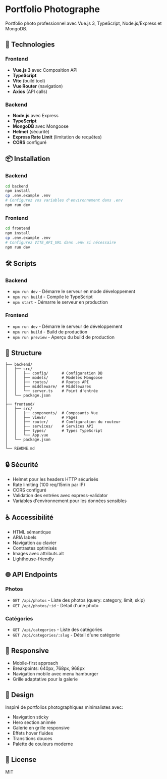 # Portfolio Photographe

Portfolio photo professionnel avec Vue.js 3, TypeScript, Node.js/Express et MongoDB.

## 🚀 Technologies

### Frontend
- **Vue.js 3** avec Composition API
- **TypeScript**
- **Vite** (build tool)
- **Vue Router** (navigation)
- **Axios** (API calls)

### Backend
- **Node.js** avec Express
- **TypeScript**
- **MongoDB** avec Mongoose
- **Helmet** (sécurité)
- **Express Rate Limit** (limitation de requêtes)
- **CORS** configuré

## 📦 Installation

### Backend
```bash
cd backend
npm install
cp .env.example .env
# Configurez vos variables d'environnement dans .env
npm run dev
```

### Frontend
```bash
cd frontend
npm install
cp .env.example .env
# Configurez VITE_API_URL dans .env si nécessaire
npm run dev
```

## 🛠️ Scripts

### Backend
- `npm run dev` - Démarre le serveur en mode développement
- `npm run build` - Compile le TypeScript
- `npm start` - Démarre le serveur en production

### Frontend
- `npm run dev` - Démarre le serveur de développement
- `npm run build` - Build de production
- `npm run preview` - Aperçu du build de production

## 📁 Structure

```
├── backend/
│   ├── src/
│   │   ├── config/      # Configuration DB
│   │   ├── models/      # Modèles Mongoose
│   │   ├── routes/      # Routes API
│   │   ├── middleware/  # Middlewares
│   │   └── server.ts    # Point d'entrée
│   └── package.json
│
├── frontend/
│   ├── src/
│   │   ├── components/  # Composants Vue
│   │   ├── views/       # Pages
│   │   ├── router/      # Configuration du routeur
│   │   ├── services/    # Services API
│   │   ├── types/       # Types TypeScript
│   │   └── App.vue
│   └── package.json
│
└── README.md
```

## 🔒 Sécurité

- Helmet pour les headers HTTP sécurisés
- Rate limiting (100 req/15min par IP)
- CORS configuré
- Validation des entrées avec express-validator
- Variables d'environnement pour les données sensibles

## ♿ Accessibilité

- HTML sémantique
- ARIA labels
- Navigation au clavier
- Contrastes optimisés
- Images avec attributs alt
- Lighthouse-friendly

## 🌐 API Endpoints

### Photos
- `GET /api/photos` - Liste des photos (query: category, limit, skip)
- `GET /api/photos/:id` - Détail d'une photo

### Catégories
- `GET /api/categories` - Liste des catégories
- `GET /api/categories/:slug` - Détail d'une catégorie

## 📱 Responsive

- Mobile-first approach
- Breakpoints: 640px, 768px, 968px
- Navigation mobile avec menu hamburger
- Grille adaptative pour la galerie

## 🎨 Design

Inspiré de portfolios photographiques minimalistes avec:
- Navigation sticky
- Hero section animée
- Galerie en grille responsive
- Effets hover fluides
- Transitions douces
- Palette de couleurs moderne

## 📄 License

MIT
